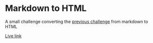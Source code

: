 # Markdown to HTML
A small challenge converting the [previous challenge](https://github.com/xandervdh/markdown-challenge) from markdown to HTML

[Live link](https://xandervdh.github.io/markdown-to-HTML/)